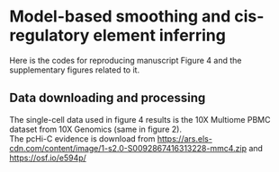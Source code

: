 # Model-based smoothing and cis-regulatory element inferring
Here is the codes for reproducing manuscript Figure 4 and the supplementary figures related to it.

## Data downloading and processing
The single-cell data used in figure 4 results is the 10X Multiome PBMC dataset from 10X Genomics (same in figure 2).  
The pcHi-C evidence is download from https://ars.els-cdn.com/content/image/1-s2.0-S0092867416313228-mmc4.zip and https://osf.io/e594p/

